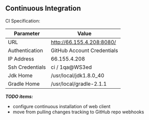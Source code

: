 
Continuous Integration
----------------------

CI Specification:

 Parameter    | Value
 -------------|------------------
 URL          | http://66.155.4.208:8080/
 Authentication | GitHub Account Credentials
 IP Address   | 66.155.4.208
 Ssh Credentials | ci / 1qa@WS3ed
 Jdk Home     | /usr/local/jdk1.8.0_40
 Gradle Home  | /usr/local/gradle-2.1.1
 
***TODO items:***
* configure continuous installation of web client
* move from pulling changes tracking to GitHub repo webhooks